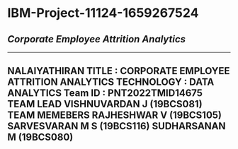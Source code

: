 # **IBM-Project-11124-1659267524**
## _Corporate Employee Attrition Analytics_

---
NALAIYATHIRAN
TITLE : CORPORATE EMPLOYEE ATTRITION ANALYTICS
TECHNOLOGY : 	DATA ANALYTICS
Team ID : 	PNT2022TMID14675
TEAM LEAD      	VISHNUVARDAN J (19BCS081)
TEAM MEMEBERS   RAJHESHWAR V (19BCS105)
		SARVESVARAN M S (19BCS116) 
		SUDHARSANAN M (19BCS080)
---
